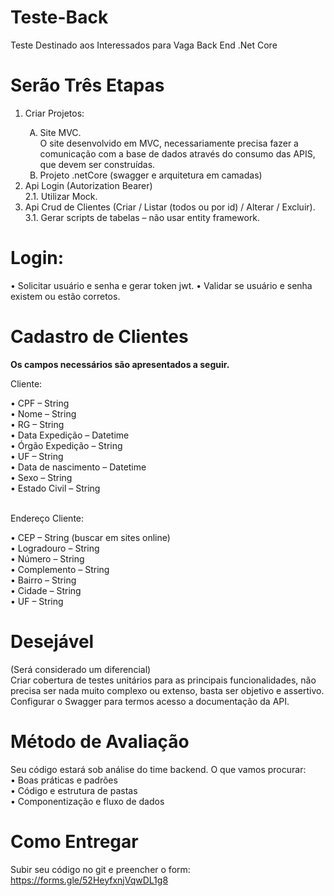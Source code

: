 # Teste-Back
Teste Destinado aos Interessados para Vaga Back End .Net Core
# Serão Três Etapas
<ol type="1">
<li>Criar Projetos:</li>
<ol type="A">
<li>Site MVC.<br>O site desenvolvido em MVC, necessariamente precisa fazer a comunicação com a base de dados através do consumo das APIS, que devem ser construídas.</li>
<li>Projeto .netCore (swagger e arquitetura em camadas)</li>
</ol>
<li>Api Login (Autorization Bearer)<br>
2.1. Utilizar Mock.</li>
<li>Api Crud de Clientes (Criar / Listar (todos ou por id) / Alterar / Excluir).<br>3.1. Gerar scripts de tabelas – não usar entity framework.</li>
</ol>

# Login:
• Solicitar usuário e senha e gerar token jwt.
• Validar se usuário e senha existem ou estão corretos.

# Cadastro de Clientes
<strong>Os campos necessários são apresentados a seguir.</strong>

<p>Cliente:</p>
•	CPF – String <br>
•	Nome – String <br>
•	RG – String <br>
•	Data Expedição – Datetime <br>
•	Órgão Expedição – String <br>
•	UF – String <br>
•	Data de nascimento – Datetime <br>
•	Sexo – String <br>
•	Estado Civil – String <br><br>

<p>Endereço Cliente:</p>
•	CEP – String (buscar em sites online) <br>
•	Logradouro – String <br>
•	Número – String <br>
•	Complemento – String <br>
•	Bairro – String <br>
•	Cidade – String <br>
•	UF – String <br>

# Desejável

(Será considerado um diferencial)<br>
Criar cobertura de testes unitários para as principais funcionalidades, não precisa ser nada muito complexo ou extenso, basta ser objetivo e assertivo.<br>
Configurar o Swagger para termos acesso a documentação da API.<br>

# Método de Avaliação

Seu código estará sob análise do time backend. O que vamos procurar:<br>
•	Boas práticas e padrões<br>
•	Código e estrutura de pastas<br>
•	Componentização e fluxo de dados<br>

# Como Entregar
Subir seu código no git e preencher o form:
https://forms.gle/52HeyfxnjVqwDL1g8
